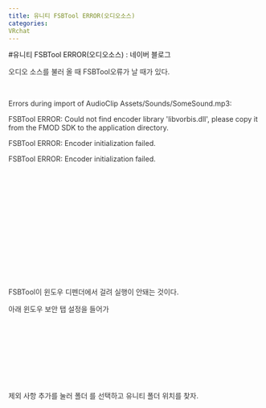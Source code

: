 ```yaml
---
title: 유니티 FSBTool ERROR(오디오소스)
categories:
VRchat
---
```

#유니티 FSBTool ERROR(오디오소스) : 네이버 블로그
<div class="wrap_rabbit pcol2 _param(1) _postViewArea222520112094" id="post-view222520112094">
<!-- Rabbit HTML --><div class="se-viewer se-theme-default" lang="ko-KR">
<!-- SE_DOC_HEADER_END -->
<div class="se-main-container">
<div class="se-component se-text se-l-default" id="SE-86d81231-5156-493a-9efc-4b7be8dc61fd">
<div class="se-component-content">
<div class="se-section se-section-text se-l-default">
<div class="se-module se-module-text">
<!-- SE-TEXT { --><p class="se-text-paragraph se-text-paragraph-align-left" id="SE-ac5b40a5-1e97-463f-9146-e3ce69a28ab4" style=""><span class="se-fs-fs15 se-ff-system se-style-unset" id="SE-2b89f6e8-b43d-40d2-aa80-4ff28185038e" style="color:#333333;background-color:#ffffff;">오디오 소스를 불러 올 때 FSBTool오류가 날 때가 있다.</span></p><!-- } SE-TEXT --><!-- SE-TEXT { --><p class="se-text-paragraph se-text-paragraph-align-left" id="SE-288fb04f-88b7-40cf-940d-c89aa1c4b2d3" style=""><span class="se-fs-fs15 se-ff-system se-style-unset" id="SE-373bad75-f7e5-4a7f-98af-622fdea239e7" style="color:#333333;">​</span></p><!-- } SE-TEXT --><!-- SE-TEXT { --><p class="se-text-paragraph se-text-paragraph-align-left" id="SE-5aae4f25-1bd3-4b19-99dc-c733a9269926" style=""><span class="se-fs-fs15 se-ff-system se-style-unset" id="SE-a3498f26-7e7b-4eb2-a46f-410fca8ac703" style="color:#333333;background-color:#ffffff;">Errors during import of AudioClip Assets/Sounds/SomeSound.mp3:</span></p><!-- } SE-TEXT --><!-- SE-TEXT { --><p class="se-text-paragraph se-text-paragraph-align-left" id="SE-47acb6ba-f342-4fc7-95e0-98ed11f47a9c" style=""><span class="se-fs-fs15 se-ff-system se-style-unset" id="SE-a03326d7-6078-4b3d-b7a5-681a06620774" style="color:#333333;background-color:#ffffff;">FSBTool ERROR: Could not find encoder library 'libvorbis.dll', please copy it from the FMOD SDK to the application directory.</span></p><!-- } SE-TEXT --><!-- SE-TEXT { --><p class="se-text-paragraph se-text-paragraph-align-left" id="SE-f8e810c4-1328-43f7-946c-145cf3365dfa" style=""><span class="se-fs-fs15 se-ff-system se-style-unset" id="SE-585ee3ab-bc23-42e0-84ea-3fd0dd4da474" style="color:#333333;background-color:#ffffff;">FSBTool ERROR: Encoder initialization failed.</span></p><!-- } SE-TEXT --><!-- SE-TEXT { --><p class="se-text-paragraph se-text-paragraph-align-left" id="SE-8ea4664b-e8d0-4e05-993b-5d5f1427ef61" style=""><span class="se-fs-fs15 se-ff-system se-style-unset" id="SE-1b05273c-c2a2-4ac4-9071-9efd698db6cc" style="color:#333333;background-color:#ffffff;">FSBTool ERROR: Encoder initialization failed.</span></p><!-- } SE-TEXT -->
</div>
</div>
</div>
</div> <div class="se-component se-image se-l-default" id="SE-85a88ab1-aac7-4e2b-8518-618ac913aa19">
<div class="se-component-content se-component-content-fit">
<div class="se-section se-section-image se-l-default se-section-align-">
<div class="se-module se-module-image" style="">
<a class="se-module-image-link __se_image_link __se_link" data-linkdata='{"id" : "SE-85a88ab1-aac7-4e2b-8518-618ac913aa19", "src" : "https://postfiles.pstatic.net/MjAyMTA5MjlfMTAx/MDAxNjMyODQyOTQ4NzE1.V3tZjwsUlTdwDFAYzrAK5HIrNCbSvQon-KzmkbPz-_Qg.RM8hEX2S5iYcdzVFEVi3ER4pe4WERsdN2uaXdqHfIUIg.PNG.dls32208/image.png", "originalWidth" : "1558", "originalHeight" : "282", "linkUse" : "false", "link" : ""}' data-linktype="img" href="#" onclick="return false;" style="">
<img alt="" class="se-image-resource" data-height="125" data-lazy-src="https://postfiles.pstatic.net/MjAyMTA5MjlfMTAx/MDAxNjMyODQyOTQ4NzE1.V3tZjwsUlTdwDFAYzrAK5HIrNCbSvQon-KzmkbPz-_Qg.RM8hEX2S5iYcdzVFEVi3ER4pe4WERsdN2uaXdqHfIUIg.PNG.dls32208/image.png?type=w966" data-width="693" src="https://postfiles.pstatic.net/MjAyMTA5MjlfMTAx/MDAxNjMyODQyOTQ4NzE1.V3tZjwsUlTdwDFAYzrAK5HIrNCbSvQon-KzmkbPz-_Qg.RM8hEX2S5iYcdzVFEVi3ER4pe4WERsdN2uaXdqHfIUIg.PNG.dls32208/image.png?type=w80_blur">
</img></a>
</div>
</div>
</div>
</div>
<div class="se-component se-text se-l-default" id="SE-e9f0c39d-c6f7-4a8e-9014-55661e2d951b">
<div class="se-component-content">
<div class="se-section se-section-text se-l-default">
<div class="se-module se-module-text">
<!-- SE-TEXT { --><p class="se-text-paragraph se-text-paragraph-align-" id="SE-d2ab3d44-171d-48c4-a87a-7948c2f10502" style=""><span class="se-fs- se-ff-system se-style-unset" id="SE-60d03c1c-d1d3-4d5d-a254-a6bb8805c258" style="color:#333333;">​</span></p><!-- } SE-TEXT --><!-- SE-TEXT { --><p class="se-text-paragraph se-text-paragraph-align-" id="SE-f76bda5d-5c4b-477b-8710-49d3ae4bc970" style=""><span class="se-fs- se-ff-system se-style-unset" id="SE-e38eaadf-f028-4f0b-acd3-944c191bc92f" style="color:#333333;">​</span></p><!-- } SE-TEXT --><!-- SE-TEXT { --><p class="se-text-paragraph se-text-paragraph-align-" id="SE-14e53c20-418c-4e28-8119-2fa99992c8c6" style=""><span class="se-fs- se-ff-system se-style-unset" id="SE-6b79abd5-a058-42f7-a563-8a7e5cc4f8cb" style="color:#333333;">​</span></p><!-- } SE-TEXT --><!-- SE-TEXT { --><p class="se-text-paragraph se-text-paragraph-align-" id="SE-0123fe6f-6b56-4cea-a8d8-16a2c20bc538" style=""><span class="se-fs- se-ff-system se-style-unset" id="SE-2c51b435-b584-4c86-8525-28f8db4a44bc" style="color:#333333;">​</span></p><!-- } SE-TEXT --><!-- SE-TEXT { --><p class="se-text-paragraph se-text-paragraph-align-" id="SE-6466ddba-ee03-4175-a36a-eeaee4dc4264" style=""><span class="se-fs- se-ff-system se-style-unset" id="SE-0250a6a8-d491-44cc-8c5d-79f329b4c166" style="color:#333333;">​</span></p><!-- } SE-TEXT --><!-- SE-TEXT { --><p class="se-text-paragraph se-text-paragraph-align-" id="SE-c6e5adbe-615d-44c7-8f7d-bcbda5ec18f6" style=""><span class="se-fs- se-ff-system se-style-unset" id="SE-4f1a7145-00cb-496a-b1c7-3189a0202c5a" style="color:#333333;">​</span></p><!-- } SE-TEXT --><!-- SE-TEXT { --><p class="se-text-paragraph se-text-paragraph-align-" id="SE-d5e68190-ca0f-4ecb-a33a-24ce1135d6ab" style=""><span class="se-fs- se-ff-system se-style-unset" id="SE-80642e95-73af-4167-ad1b-94e7494c8dab" style="color:#333333;">​</span></p><!-- } SE-TEXT --><!-- SE-TEXT { --><p class="se-text-paragraph se-text-paragraph-align-left" id="SE-f1d33212-041a-4024-b0f3-5934b8fa062f" style=""><span class="se-fs-fs15 se-ff-system se-style-unset" id="SE-ada53bbe-a784-40c7-9494-5828e7441c8b" style="color:#333333;background-color:#ffffff;">FSBTool이 윈도우 디펜더에서 걸려 실행이 안돼는 것이다.</span></p><!-- } SE-TEXT --><!-- SE-TEXT { --><p class="se-text-paragraph se-text-paragraph-align-left" id="SE-a17aac5c-0d99-4068-8548-3e3509316e60" style=""><span class="se-fs-fs15 se-ff-system se-style-unset" id="SE-cb118e49-dfdb-4245-9780-0e211206406c" style="color:#333333;background-color:#ffffff;">아래 윈도우 보안 탭 설정을 들어가</span></p><!-- } SE-TEXT -->
</div>
</div>
</div>
</div> <div class="se-component se-image se-l-default" id="SE-c554c4fc-b08a-43d2-bd36-d0b220f2f264">
<div class="se-component-content se-component-content-fit">
<div class="se-section se-section-image se-l-default se-section-align-">
<div class="se-module se-module-image" style="">
<a class="se-module-image-link __se_image_link __se_link" data-linkdata='{"id" : "SE-c554c4fc-b08a-43d2-bd36-d0b220f2f264", "src" : "https://postfiles.pstatic.net/MjAyMTA5MjlfMjk0/MDAxNjMyODQzMDA5MzU0.WRN3f3WY7kdTIuFhktguYhHvo3y8sEaI6DWVza-NUdQg.DPh1-DkZ_5pCMxJ2WIyOjOlvvZgc9Z0qtjJc0k6dhsog.PNG.dls32208/image.png", "originalWidth" : "829", "originalHeight" : "880", "linkUse" : "false", "link" : ""}' data-linktype="img" href="#" onclick="return false;" style="">
<img alt="" class="se-image-resource" data-height="735" data-lazy-src="https://postfiles.pstatic.net/MjAyMTA5MjlfMjk0/MDAxNjMyODQzMDA5MzU0.WRN3f3WY7kdTIuFhktguYhHvo3y8sEaI6DWVza-NUdQg.DPh1-DkZ_5pCMxJ2WIyOjOlvvZgc9Z0qtjJc0k6dhsog.PNG.dls32208/image.png?type=w966" data-width="693" src="https://postfiles.pstatic.net/MjAyMTA5MjlfMjk0/MDAxNjMyODQzMDA5MzU0.WRN3f3WY7kdTIuFhktguYhHvo3y8sEaI6DWVza-NUdQg.DPh1-DkZ_5pCMxJ2WIyOjOlvvZgc9Z0qtjJc0k6dhsog.PNG.dls32208/image.png?type=w80_blur">
</img></a>
</div>
</div>
</div>
</div>
<div class="se-component se-text se-l-default" id="SE-c5d13764-f7ae-4204-87a1-5823990a62e0">
<div class="se-component-content">
<div class="se-section se-section-text se-l-default">
<div class="se-module se-module-text">
<!-- SE-TEXT { --><p class="se-text-paragraph se-text-paragraph-align-" id="SE-33bf5edd-f9a1-49b8-945c-8d47a612aa62" style=""><span class="se-fs- se-ff-system se-style-unset" id="SE-8c945c59-d0f9-4de0-881b-ac2bb994138f" style="color:#333333;">​</span></p><!-- } SE-TEXT --><!-- SE-TEXT { --><p class="se-text-paragraph se-text-paragraph-align-" id="SE-a02d4b90-43ea-4a87-ad8f-573b5c244242" style=""><span class="se-fs- se-ff-system se-style-unset" id="SE-1668f72b-85d1-42fe-9a0c-adbd398271af" style="color:#333333;">​</span></p><!-- } SE-TEXT --><!-- SE-TEXT { --><p class="se-text-paragraph se-text-paragraph-align-" id="SE-1ca31ea5-1c20-4713-8c70-ce37b9643655" style=""><span class="se-fs- se-ff-system se-style-unset" id="SE-f9503b5c-f392-4867-b19f-05a34c23fa0a" style="color:#333333;">​</span></p><!-- } SE-TEXT --><!-- SE-TEXT { --><p class="se-text-paragraph se-text-paragraph-align-" id="SE-af6606a1-dd0f-4d20-9780-0c7251a1a25e" style=""><span class="se-fs- se-ff-system se-style-unset" id="SE-a5be43cc-5710-46f2-a340-fe73fff2274a" style="color:#333333;">​</span></p><!-- } SE-TEXT --><!-- SE-TEXT { --><p class="se-text-paragraph se-text-paragraph-align-" id="SE-eff3d102-5fbf-4b29-9abc-eaf11f83ffdc" style=""><span class="se-fs- se-ff-system se-style-unset" id="SE-b77ce49a-6122-434a-bb1a-63921b5da2db" style="color:#333333;background-color:#ffffff;">제외 사항 추가를 눌러 폴더 를 선택하고 유니티 폴더 위치를 찾자.</span></p><!-- } SE-TEXT -->
</div>
</div>
</div>
</div> <div class="se-component se-image se-l-default" id="SE-8d724dc0-bdae-48ea-b47e-c685b724a625">
<div class="se-component-content se-component-content-fit">
<div class="se-section se-section-image se-l-default se-section-align-">
<div class="se-module se-module-image" style="">
<a class="se-module-image-link __se_image_link __se_link" data-linkdata='{"id" : "SE-8d724dc0-bdae-48ea-b47e-c685b724a625", "src" : "https://postfiles.pstatic.net/MjAyMTA5MjlfNTcg/MDAxNjMyODQzMDM1MDMz.b0jPxZcblKL0aheE9A2I2xoH3g82qRzCX-Tsl9uEj-Mg.x_LjFg83jMgR0Ei9oUojAW92T5alW31diEdp_JBpolkg.PNG.dls32208/image.png", "originalWidth" : "1024", "originalHeight" : "889", "linkUse" : "false", "link" : ""}' data-linktype="img" href="#" onclick="return false;" style="">
<img alt="" class="se-image-resource" data-height="601" data-lazy-src="https://postfiles.pstatic.net/MjAyMTA5MjlfNTcg/MDAxNjMyODQzMDM1MDMz.b0jPxZcblKL0aheE9A2I2xoH3g82qRzCX-Tsl9uEj-Mg.x_LjFg83jMgR0Ei9oUojAW92T5alW31diEdp_JBpolkg.PNG.dls32208/image.png?type=w966" data-width="693" src="https://postfiles.pstatic.net/MjAyMTA5MjlfNTcg/MDAxNjMyODQzMDM1MDMz.b0jPxZcblKL0aheE9A2I2xoH3g82qRzCX-Tsl9uEj-Mg.x_LjFg83jMgR0Ei9oUojAW92T5alW31diEdp_JBpolkg.PNG.dls32208/image.png?type=w80_blur">
</img></a>
</div>
</div>
</div>
</div>
<div class="se-component se-text se-l-default" id="SE-5369bac3-f7f4-428d-8c45-a5ec00c9bb4a">
<div class="se-component-content">
<div class="se-section se-section-text se-l-default">
<div class="se-module se-module-text">
<!-- SE-TEXT { --><p class="se-text-paragraph se-text-paragraph-align-" id="SE-d200375c-3b4a-46e7-bfa7-6abc5e40389f" style=""><span class="se-fs- se-ff-" id="SE-3584cd93-57aa-48a2-8c73-331f314019af" style="">​</span></p><!-- } SE-TEXT -->
</div>
</div>
</div>
</div> </div>
</div>
</div>